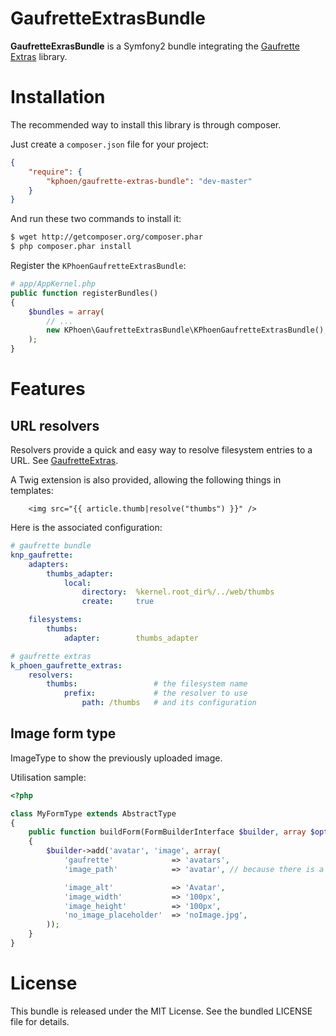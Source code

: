 GaufretteExtrasBundle
=====================

**GaufretteExrasBundle** is a Symfony2 bundle integrating the [Gaufrette Extras](https://github.com/K-Phoen/gaufrette-extras) library.


Installation
============

The recommended way to install this library is through composer.

Just create a `composer.json` file for your project:

```json
{
    "require": {
        "kphoen/gaufrette-extras-bundle": "dev-master"
    }
}
```

And run these two commands to install it:

```bash
$ wget http://getcomposer.org/composer.phar
$ php composer.phar install
```

Register the `KPhoenGaufretteExtrasBundle`:

```php
# app/AppKernel.php
public function registerBundles()
{
    $bundles = array(
        // ...
        new KPhoen\GaufretteExtrasBundle\KPhoenGaufretteExtrasBundle(),
    );
}
```


Features
========

URL resolvers
-------------

Resolvers provide a quick and easy way to resolve filesystem entries to a URL.
See [GaufretteExtras](https://github.com/K-Phoen/gaufrette-extras).

A Twig extension is also provided, allowing the following things in templates:

```jinja
    <img src="{{ article.thumb|resolve("thumbs") }}" />
```

Here is the associated configuration:

```yaml
# gaufrette bundle
knp_gaufrette:
    adapters:
        thumbs_adapter:
            local:
                directory:  %kernel.root_dir%/../web/thumbs
                create:     true

    filesystems:
        thumbs:
            adapter:        thumbs_adapter

# gaufrette extras
k_phoen_gaufrette_extras:
    resolvers:
        thumbs:                 # the filesystem name
            prefix:             # the resolver to use
                path: /thumbs   # and its configuration
```


Image form type
---------------

ImageType to show the previously uploaded image.

Utilisation sample:

```php
<?php

class MyFormType extends AbstractType
{
    public function buildForm(FormBuilderInterface $builder, array $options)
    {
        $builder->add('avatar', 'image', array(
            'gaufrette'             => 'avatars',
            'image_path'            => 'avatar', // because there is a getAvatar() method in the data class

            'image_alt'             => 'Avatar',
            'image_width'           => '100px',
            'image_height'          => '100px',
            'no_image_placeholder'  => 'noImage.jpg',
        ));
    }
}
```


License
=======

This bundle is released under the MIT License. See the bundled LICENSE file
for details.

